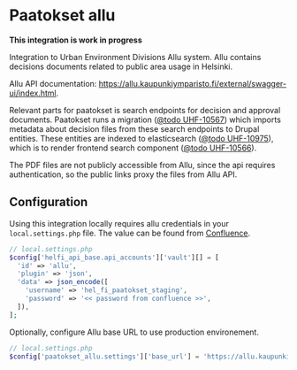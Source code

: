 # Paatokset allu

__This integration is work in progress__

Integration to Urban Environment Divisions Allu system. Allu contains decisions documents related to public area usage in Helsinki.

Allu API documentation: https://allu.kaupunkiymparisto.fi/external/swagger-ui/index.html.

Relevant parts for paatokset is search endpoints for decision and approval documents. Paatokset runs a migration
([@todo UHF-10567](https://helsinkisolutionoffice.atlassian.net/browse/UHF-10567)) which imports metadata about
decision files from these search endpoints to Drupal entities. These entities are indexed to elasticsearch
([@todo UHF-10975](https://helsinkisolutionoffice.atlassian.net/browse/UHF-10975)), which
is to render frontend search component ([@todo UHF-10566](https://helsinkisolutionoffice.atlassian.net/browse/UHF-10566)).

The PDF files are not publicly accessible from Allu, since the api requires authentication, so the public links
proxy the files from Allu API.

## Configuration

Using this integration locally requires allu credentials in your `local.settings.php` file. The value can be found from [Confluence](https://helsinkisolutionoffice.atlassian.net/wiki/spaces/HEL/pages/8354005224/Tunnusten+salasanojen+ja+muiden+avainten+jakaminen).
```php
// local.settings.php
$config['helfi_api_base.api_accounts']['vault'][] = [
  'id' => 'allu',
  'plugin' => 'json',
  'data' => json_encode([
    'username' => 'hel_fi_paatokset_staging',
    'password' => '<< password from confluence >>',
  ]),
];
```

Optionally, configure Allu base URL to use production environement.
```php
// local.settings.php
$config['paatokset_allu.settings']['base_url'] = 'https://allu.kaupunkiymparisto.fi';
```



